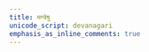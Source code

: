 ```yaml
---
title: मन्त्रेषु
unicode_script: devanagari
emphasis_as_inline_comments: true
---
```

<script>
redirectToRandomPage(url => url.startsWith("/mantra/") && !url.includes("/sangrahah/") && !(pageUrlToParams[url] && ["to_understand", "to_memorize"].includes(pageUrlToParams[url].status)));
</script>